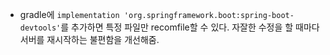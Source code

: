 - gradle에 `implementation 'org.springframework.boot:spring-boot-devtools'`를 추가하면 특정 파일만 recomfile할 수 있다. 자잘한 수정을 할 때마다 서버를 재시작하는 불편함을 개선해줌.
